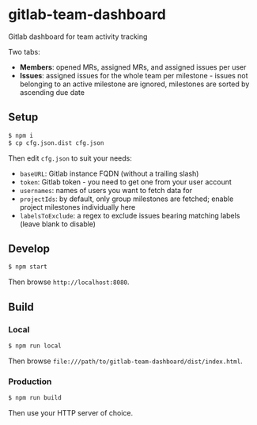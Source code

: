 # gitlab-team-dashboard

Gitlab dashboard for team activity tracking

Two tabs:

- **Members**: opened MRs, assigned MRs, and assigned issues per user
- **Issues**: assigned issues for the whole team per milestone - issues not belonging to an active milestone are ignored, milestones are sorted by ascending due date

## Setup

```sh
$ npm i
$ cp cfg.json.dist cfg.json
```

Then edit `cfg.json` to suit your needs:

- `baseURL`: Gitlab instance FQDN (without a trailing slash)
- `token`: Gitlab token - you need to get one from your user account
- `usernames`: names of users you want to fetch data for
- `projectIds`: by default, only group milestones are fetched; enable project milestones individually here
- `labelsToExclude`: a regex to exclude issues bearing matching labels (leave blank to disable)

## Develop

```sh
$ npm start
```

Then browse `http://localhost:8080`.

## Build

### Local

```sh
$ npm run local
```

Then browse `file:///path/to/gitlab-team-dashboard/dist/index.html`.

### Production

```sh
$ npm run build
```

Then use your HTTP server of choice.
